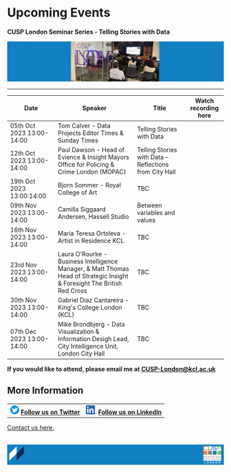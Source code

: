 # Upcoming Events

**CUSP London Seminar Series - Telling Stories with Data** 

![PhDConf3](./assets/PhDConf3.png) <br>


--------------------------------

| Date        | Speaker    | Title      | Watch recording here |
| ----------- | ---------- | ---------- | ---------- |
|05th Oct 2023  13:00-14:00|Tom Calver - Data Projects Editor Times & Sunday Times|Telling Stories with Data|
|12th Oct 2023  13:00-14:00|Paul Dawson - Head of Evience & Insight Mayors Office for Policing & Crime London (MOPAC)|Telling Stories with Data – Reflections from City Hall||
|19th Oct 2023  13:00:14:00|Bjorn Sommer - Royal College of Art|TBC|
|09th Nov 2023  13:00-14:00|Camilla Siggaard Andersen, Hassell Studio|Between variables and values|
|16th Nov 2023  13:00-14:00|Maria Teresa Ortoleva - Artist in Residence KCL|TBC|
|23rd Nov 2023  13:00-14:00|Laura O'Rourke - Business Intelligence Manager, & Matt Thomas Head of Strategic Insight & Foresight The British Red Cross|TBC|
|30th Nov 2023  13:00-14:00|Gabriel Diaz Cantareira - King's College London (KCL)|TBC|
|07th Dec 2023  13:00-14:00|Mike Brondbjerg - Data Visualization & Information Desigh Lead, City Intelligence Unit, London City Hall|TBC|

**If you would like to attend, please email me at CUSP-London@kcl.ac.uk**
                                     

## More Information

<table border="0" cellspacing="0" cellpadding="0">
  <tr>
    <th>
<a href="https://twitter.com/cusplondon?lang=en"><img src="./assets/Twitterblue.svg" alt="Twitter" style="width:21px;height:21px;"></a>
<a href="https://twitter.com/cusplondon?lang=en">Follow us on Twitter</a>
    </th>
        <th>
<a href="https://www.linkedin.com/company/centre-for-urban-science-and-progress-london-cusp-london-king-s-college-london/"><img src="./assets/LI-In-Bug.png" alt="Linked In" style="height:21px;"></a>
<a href="https://www.linkedin.com/company/centre-for-urban-science-and-progress-london-cusp-london-king-s-college-london/)">Follow us on LinkedIn</a>
       </th>
   </tr>
</table>
  
[Contact us here.](./YouCanJoinUs.md)<br><br>

![CUSP London Logo](./assets/CUSPbanner_thin_03.png)
